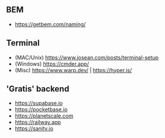 ## BEM
- https://getbem.com/naming/

## Terminal
- (MAC/Unix) https://www.josean.com/posts/terminal-setup
- (Windows) https://cmder.app/
- (Misc) https://www.warp.dev/ | https://hyper.is/

## 'Gratis' backend

- https://supabase.io
- https://pocketbase.io
- https://planetscale.com
- https://railway.app
- https://sanity.io